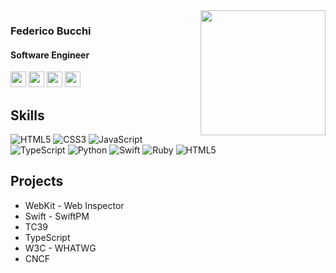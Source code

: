 <img align='right' src='https://github.com/user-attachments/assets/424fc3d5-fbf1-4479-9751-9fa3b7bb34df' width='200'>

<h3>Federico Bucchi</h3>
<h4>Software Engineer</h4>

<p>
  <a href="https://www.federicobucchi.com"><img src="https://img.shields.io/badge/my%20website-8A2BE2?&style=for-the-badge&logoColor=white" height=25></a>   
  <a href="https://www.linkedin.com/in/federicobucchi"><img src="https://img.shields.io/badge/linkedin-%230077B5.svg?&style=for-the-badge&logo=linkedin&logoColor=white" height=25></a>   
  <a href="https://www.x.com/federicobucchi"><img src="https://img.shields.io/badge/twitter-%231DA1F2.svg?&style=for-the-badge&logo=x&logoColor=white" height=25></a>
  <a href="https://www.instagram.com/federicobucchi"><img src="https://img.shields.io/badge/instagram-%23E4405F.svg?&style=for-the-badge&logo=instagram&logoColor=white" height=25></a></p>

<h2>Skills</h2>

![HTML5](https://img.shields.io/badge/-HTML5-black?style=flat-square&logo=html5&logoColor=white)
![CSS3](https://img.shields.io/badge/-CSS3-black?style=flat-square&logo=css3)
![JavaScript](https://img.shields.io/badge/-JavaScript-black?style=flat-square&logo=javascript)
![TypeScript](https://img.shields.io/badge/-TypeScript-black?style=flat-square&logo=typescript)
![Python](https://img.shields.io/badge/-Python-black?style=flat-square&logo=Python)
![Swift](https://img.shields.io/badge/-Swift-black?style=flat-square&logo=swift)
![Ruby](https://img.shields.io/badge/-Ruby-black?style=flat-square&logo=ruby)
![HTML5](https://img.shields.io/badge/-Frameworks%20Libraries%20Packages-pink)

<h2>Projects</h2>

* WebKit - Web Inspector
* Swift - SwiftPM
* TC39
* TypeScript
* W3C - WHATWG
* CNCF
